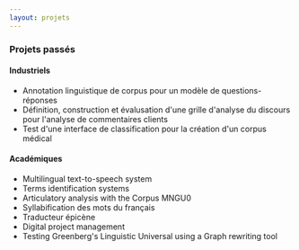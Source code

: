 ```yaml
---
layout: projets
---
```


### Projets passés

#### Industriels
- Annotation linguistique de corpus pour un modèle de questions-réponses
- Définition, construction et évalusation d'une grille d'analyse du discours pour l'analyse de commentaires clients
- Test d'une interface de classification pour la création d'un corpus médical

#### Académiques
- Multilingual text-to-speech system
- Terms identification systems
- Articulatory analysis with the Corpus MNGU0
- Syllabification des mots du français
- Traducteur épicène
- Digital project management 
- Testing Greenberg's Linguistic Universal using a Graph rewriting tool